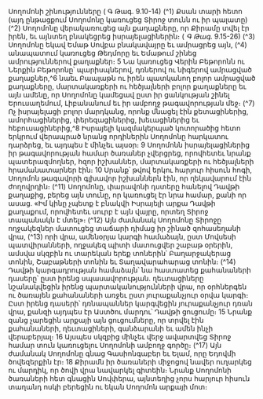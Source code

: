 
Սողոմոնի շինությունները
( Գ Թագ. 9.10-14)
(^1) Քսան տարի հետո (այդ ընթացքում Սողոմոնը կառուցեց Տիրոջ տունն ու իր պալատը) (^2) Սողոմոնը վերակառուցեց
այն քաղաքները, որ Քիրամը տվել էր իրեն, եւ այնտեղ բնակեցրեց իսրայելացիներին։
( _Գ Թագ_. 9.15-26)
(^3) Սողոմոնը եկավ Եմաթ Սովբա բնակավայրը եւ ամրացրեց այն, (^4) անապատում կառուցեց Թեդմորը եւ Եմաթում
շինեց ամրություններով քաղաքներ։ 5 Նա կառուցեց Վերին Բեթորոնն ու Ներքին Բեթորոնը՝ պարիսպներով, դռներով
ու նիգերով ամրացված քաղաքներ,^6 նաեւ Բաալաթն ու իրեն պատկանող բոլոր ամրացված քաղաքները,
մարտակառքերի ու հեծյալների բոլոր քաղաքները եւ այն ամենը, որ Սողոմոնը կամեցավ ըստ իր ցանկության շինել
Երուսաղեմում, Լիբանանում եւ իր ամբողջ թագավորության մեջ։
(^7) Ոչ իսրայելացի բոլոր մարդկանց, որոնք մնացել էին քետացիներից, ամորհացիներից, փերեզացիներից,
խեւացիներից եւ հեբուսացիներից,^8 Իսրայելի կազմակերպած կոտորածից հետո երկրում վերապրած նրանց որդիներին
Սողոմոնը հարկատու դարձրեց, եւ այդպես է մինչեւ այսօր։ 9 Սողոմոնն իսրայելացիներից իր թագավորության համար
ծառաներ չվերցրեց, որովհետեւ նրանք պատերազմողներ, հզոր իշխաններ, մարտակառքերի ու հեծյալների
հրամանատարներ էին։ 10 Սրանք՝ թվով երկու հարյուր հիսուն հոգի, Սողոմոն թագավորի գլխավոր իշխաններն էին, որ
ղեկավարում էին ժողովրդին։
(^11) Սողոմոնը, փարավոնի դստերը հանելով Դավթի քաղաքից, բերեց այն տունը, որ կառուցել էր նրա համար, քանի
որ ասաց. «Իմ կինը չպետք է բնակվի Իսրայելի արքա Դավթի քաղաքում, որովհետեւ սուրբ է այն վայրը, որտեղ Տիրոջ
տապանակն է մտել»։
(^12) Այն ժամանակ Սողոմոնը Տիրոջը ողջակեզներ մատուցեց տաճարի դիմաց իր շինած զոհասեղանի վրա, (^13) որի վրա,
ամենօրյա կարգի համաձայն, ըստ Մովսեսի պատվիրանների, ողջակեզ պիտի մատուցվեր շաբաթ օրերին, ամսվա
սկզբին ու տարեկան երեք տոներին՝ Բաղարջակերաց տոնին, Շաբաթների տոնին եւ Տաղավարահարաց տոնին։
(^14) Դավթի կարգադրության համաձայն՝ նա հաստատեց քահանաների դասերը՝ ըստ իրենց սպասավորության.
ղեւտացիները նշանակվեցին իրենց պարտականությունների վրա, որ օրհներգեն ու ծառայեն քահանաների առջեւ ըստ
յուրաքանչյուր օրվա կարգի։ Ըստ իրենց դասերի՝ դռնապաններ կարգվեցին յուրաքանչյուր դռան վրա, քանզի այդպես
էր Աստծու մարդու՝ Դավթի ցուցումը։ 15 Նրանք զանց չարեցին արքայի այն ցուցումները, որ տրվել էին քահանաների,
ղեւտացիների, գանձարանի եւ ամեն ինչի վերաբերյալ։ 16 Այսպես սկզբից մինչեւ վերջ ավարտվեց Տիրոջ համար տուն
կառուցելու Սողոմոնի ամբողջ գործը։
(^17) Այն ժամանակ Սողոմոնը գնաց Գասիոնգաբեր եւ Ելամ, որը Եդովմի ծովեզերքին էր։ 18 Քիրամն իր ծառաների
միջոցով նավեր ուղարկեց ու մարդիկ, որ ծովի վրա նավարկել գիտեին։ Նրանք Սողոմոնի ծառաների հետ գնացին
Սովփերա, այնտեղից չորս հարյուր հիսուն տաղանդ ոսկի բերեցին ու եկան Սողոմոն արքայի մոտ։
